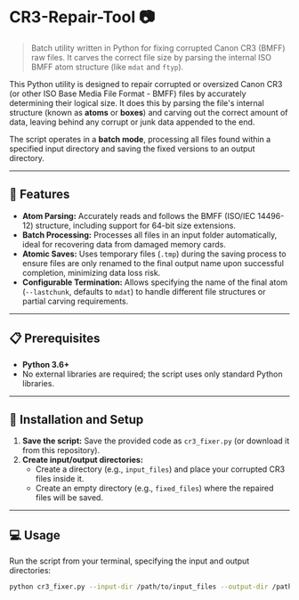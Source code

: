 # CR3-Repair-Tool 📷

> Batch utility written in Python for fixing corrupted Canon CR3 (BMFF) raw files. It carves the correct file size by parsing the internal ISO BMFF atom structure (like `mdat` and `ftyp`).

This Python utility is designed to repair corrupted or oversized Canon CR3 (or other ISO Base Media File Format - BMFF) files by accurately determining their logical size. It does this by parsing the file's internal structure (known as **atoms** or **boxes**) and carving out the correct amount of data, leaving behind any corrupt or junk data appended to the end.

The script operates in a **batch mode**, processing all files found within a specified input directory and saving the fixed versions to an output directory.

---

## 🚀 Features

* **Atom Parsing:** Accurately reads and follows the BMFF (ISO/IEC 14496-12) structure, including support for 64-bit size extensions.
* **Batch Processing:** Processes all files in an input folder automatically, ideal for recovering data from damaged memory cards.
* **Atomic Saves:** Uses temporary files (`.tmp`) during the saving process to ensure files are only renamed to the final output name upon successful completion, minimizing data loss risk.
* **Configurable Termination:** Allows specifying the name of the final atom (`--lastchunk`, defaults to `mdat`) to handle different file structures or partial carving requirements.

---

## 📋 Prerequisites

* **Python 3.6+**
* No external libraries are required; the script uses only standard Python libraries.

---

## 💾 Installation and Setup

1.  **Save the script:** Save the provided code as `cr3_fixer.py` (or download it from this repository).
2.  **Create input/output directories:**
    * Create a directory (e.g., `input_files`) and place your corrupted CR3 files inside it.
    * Create an empty directory (e.g., `fixed_files`) where the repaired files will be saved.

---

## 💻 Usage

Run the script from your terminal, specifying the input and output directories:

```bash
python cr3_fixer.py --input-dir /path/to/input_files --output-dir /path/to/fixed_files
